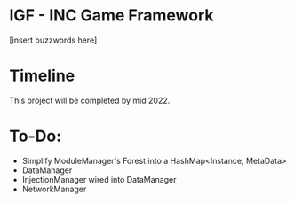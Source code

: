 # IGF - INC Game Framework

[insert buzzwords here]

# Timeline

This project will be completed by mid 2022.

# To-Do:

- Simplify ModuleManager's Forest into a HashMap<Instance, MetaData>
- DataManager
- InjectionManager wired into DataManager
- NetworkManager
